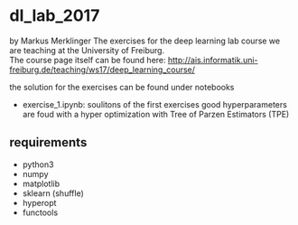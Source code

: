 # dl_lab_2017
by Markus Merklinger
The exercises for the deep learning lab course we are teaching at the University of Freiburg.  
The course page itself can be found here: http://ais.informatik.uni-freiburg.de/teaching/ws17/deep_learning_course/

the solution for the exercises can be found under notebooks
- exercise_1.ipynb: soulitons of the first exercises
	 good hyperparameters are foud with a hyper optimization with Tree of Parzen Estimators (TPE) 


## requirements
- python3
- numpy
- matplotlib 
- sklearn (shuffle)
- hyperopt
- functools